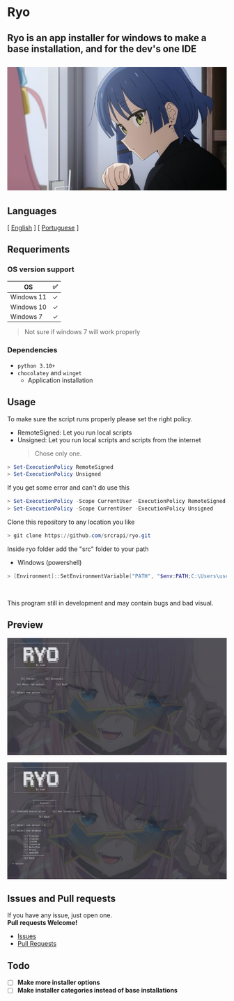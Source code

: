 <!-- Header -->

# Ryo

## Ryo is an app installer for windows to make a base installation, and for the dev's one IDE

<h2 align="center">
    <img src="resources/ryo_image.jpg" alt="app-image">
</h2>

<!-- Information -->

## Languages

<p>[ <a href="README.md">English</a> ] [ <a href="README-PT.md">Portuguese</a> ]</p>

## Requeriments

### OS version support

| OS         | ✅  |
| ---------- | --- |
| Windows 11 | ✓   |
| Windows 10 | ✓   |
| Windows 7  | ✓   |

> Not sure if windows 7 will work properly

### Dependencies

- `python 3.10+`
- `chocolatey` and `winget`
  - Application installation

<!-- Instructions -->

## Usage

<p>To make sure the script runs properly please set the right policy.</p>

- RemoteSigned: Let you run local scripts
- Unsigned: Let you run local scripts and scripts from the internet
  > Chose only one.

```powershell
> Set-ExecutionPolicy RemoteSigned
> Set-ExecutionPolicy Unsigned
```

If you get some error and can't do use this

```powershell
> Set-ExecutionPolicy -Scope CurrentUser -ExecutionPolicy RemoteSigned
> Set-ExecutionPolicy -Scope CurrentUser -ExecutionPolicy Unsigned
```

Clone this repository to any location you like

```powershell
> git clone https://github.com/srcrapi/ryo.git
```

<p>Inside ryo folder add the "src" folder to your path</p>

- Windows (powershell)

```powershell
> [Environment]::SetEnvironmentVariable("PATH", "$env:PATH;C:\Users\user\path\to\your\folder\src\", [System.EnvironmentVariableTarget]::User)
```

<br>

<p>This program still in development and may contain bugs and bad visual.</p>

## Preview

![Preview-1](resources/previews/preview1.png)

![Preview-2](resources/previews/preview2.png)

<!-- Help -->

## Issues and Pull requests

<p>
	If you have any issue, just open one. <br>
	<strong>Pull requests Welcome!</strong>
</p>

- <a href="https://github.com/srcrapi/ryo/issues">Issues</a>
- <a href="https://github.com/srcrapi/ryo/pulls">Pull Requests</a>

## Todo

- [ ] **Make more installer options**
- [ ] **Make installer categories instead of base installations**
